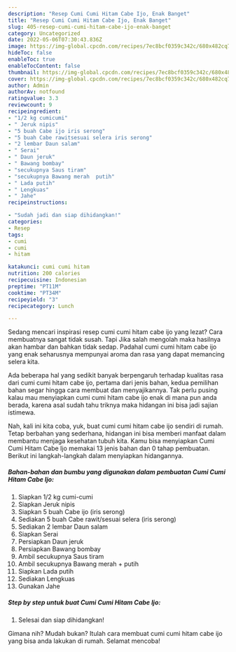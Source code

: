 ```yaml
---
description: "Resep Cumi Cumi Hitam Cabe Ijo, Enak Banget"
title: "Resep Cumi Cumi Hitam Cabe Ijo, Enak Banget"
slug: 405-resep-cumi-cumi-hitam-cabe-ijo-enak-banget
category: Uncategorized
date: 2022-05-06T07:30:43.836Z
image: https://img-global.cpcdn.com/recipes/7ec8bcf0359c342c/680x482cq70/cumi-cumi-hitam-cabe-ijo-foto-resep-utama.jpg
hideToc: false
enableToc: true
enableTocContent: false
thumbnail: https://img-global.cpcdn.com/recipes/7ec8bcf0359c342c/680x482cq70/cumi-cumi-hitam-cabe-ijo-foto-resep-utama.jpg
cover: https://img-global.cpcdn.com/recipes/7ec8bcf0359c342c/680x482cq70/cumi-cumi-hitam-cabe-ijo-foto-resep-utama.jpg
author: Admin
authorAv: notfound
ratingvalue: 3.3
reviewcount: 9
recipeingredient:
- "1/2 kg cumicumi"
- " Jeruk nipis"
- "5 buah Cabe ijo iris serong"
- "5 buah Cabe rawitsesuai selera iris serong"
- "2 lembar Daun salam"
- " Serai"
- " Daun jeruk"
- " Bawang bombay"
- "secukupnya Saus tiram"
- "secukupnya Bawang merah  putih"
- " Lada putih"
- " Lengkuas"
- " Jahe"
recipeinstructions:

- "Sudah jadi dan siap dihidangkan!"
categories:
- Resep
tags:
- cumi
- cumi
- hitam

katakunci: cumi cumi hitam 
nutrition: 200 calories
recipecuisine: Indonesian
preptime: "PT11M"
cooktime: "PT34M"
recipeyield: "3"
recipecategory: Lunch

---
```



Sedang mencari inspirasi resep cumi cumi hitam cabe ijo yang lezat? Cara membuatnya sangat tidak susah. Tapi Jika salah mengolah maka hasilnya akan hambar dan bahkan tidak sedap. Padahal cumi cumi hitam cabe ijo yang enak seharusnya mempunyai aroma dan rasa yang dapat memancing selera kita.




Ada beberapa hal yang sedikit banyak berpengaruh terhadap kualitas rasa dari cumi cumi hitam cabe ijo, pertama dari jenis bahan, kedua pemilihan bahan segar hingga cara membuat dan menyajikannya. Tak perlu pusing kalau mau menyiapkan cumi cumi hitam cabe ijo enak di mana pun anda berada, karena asal sudah tahu triknya maka hidangan ini bisa jadi sajian istimewa.


Nah, kali ini kita coba, yuk, buat cumi cumi hitam cabe ijo sendiri di rumah. Tetap berbahan yang sederhana, hidangan ini bisa memberi manfaat dalam membantu menjaga kesehatan tubuh kita. Kamu bisa menyiapkan Cumi Cumi Hitam Cabe Ijo memakai 13 jenis bahan dan 0 tahap pembuatan. Berikut ini langkah-langkah dalam menyiapkan hidangannya.

<!--inarticleads1-->

##### Bahan-bahan dan bumbu yang digunakan dalam pembuatan Cumi Cumi Hitam Cabe Ijo:

1. Siapkan 1/2 kg cumi-cumi
1. Siapkan  Jeruk nipis
1. Siapkan 5 buah Cabe ijo (iris serong)
1. Sediakan 5 buah Cabe rawit/sesuai selera (iris serong)
1. Sediakan 2 lembar Daun salam
1. Siapkan  Serai
1. Persiapkan  Daun jeruk
1. Persiapkan  Bawang bombay
1. Ambil secukupnya Saus tiram
1. Ambil secukupnya Bawang merah + putih
1. Siapkan  Lada putih
1. Sediakan  Lengkuas
1. Gunakan  Jahe




<!--inarticleads2-->

##### Step by step untuk buat Cumi Cumi Hitam Cabe Ijo:


1. Selesai dan siap dihidangkan!



Gimana nih? Mudah bukan? Itulah cara membuat cumi cumi hitam cabe ijo yang bisa anda lakukan di rumah. Selamat mencoba!
